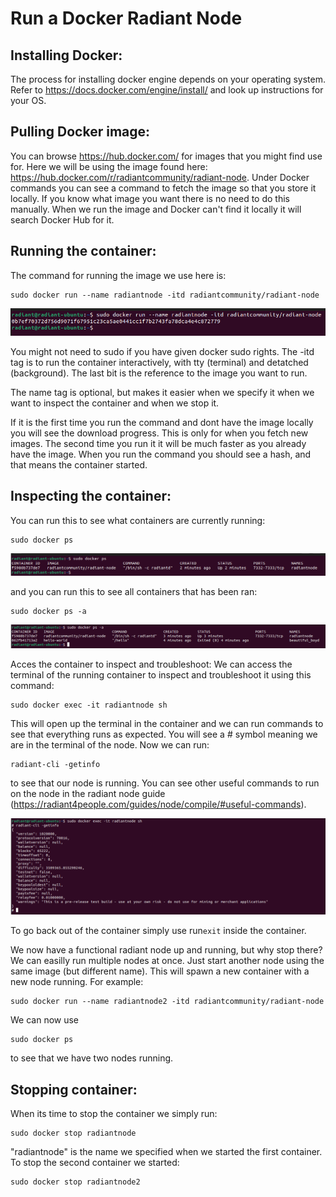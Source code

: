 # Run a Docker Radiant Node

## Installing Docker:
The process for installing docker engine depends on your operating system. 
Refer to https://docs.docker.com/engine/install/ and look up instructions for your OS.

## Pulling Docker image:
You can browse https://hub.docker.com/ for images that you might find use for. Here we will be using the image found here: 
https://hub.docker.com/r/radiantcommunity/radiant-node.
Under Docker commands you can see a command to fetch the image so that you store it locally. 
If you know what image you want there is no need to do this manually. 
When we run the image and Docker can't find it locally it will search Docker Hub for it.

## Running the container:
The command for running the image we use here is:

```
sudo docker run --name radiantnode -itd radiantcommunity/radiant-node
```

![](https://github.com/Bactol-git/Radiant-node/blob/main/img/run.png)

You might not need to sudo if you have given docker sudo rights. 
The -itd tag is to run the container interactively, with tty (terminal) and detatched (background). 
The last bit is the reference to the image you want to run.

The name tag is optional, but makes it easier when we specify it when we want to inspect the container and when we stop it.

If it is the first time you run the command and dont have the image locally you will see the download progress. This is only for when you fetch new images. The second time you run it it will be much faster as you already have the image. When you run the command you should see a hash, and that means the container started.

## Inspecting the container:
You can run this to see what containers are currently running:

```
sudo docker ps
```

![](https://github.com/Bactol-git/Radiant-node/blob/main/img/ps.png)

and you can run this to see all containers that has been ran:

```
sudo docker ps -a
```

![](https://github.com/Bactol-git/Radiant-node/blob/main/img/ps-a.png)

Acces the container to inspect and troubleshoot:
We can access the terminal of the running container to inspect and troubleshoot it using this command:

```
sudo docker exec -it radiantnode sh
```

This will open up the terminal in the container and we can run commands to see that everything runs as expected. You will see a # symbol meaning we are in the terminal of the node. Now we can run: 

```
radiant-cli -getinfo 
```

to see that our node is running.
You can see other useful commands to run on the node in the radiant node guide (https://radiant4people.com/guides/node/compile/#useful-commands).

![](https://github.com/Bactol-git/Radiant-node/blob/main/img/radiant-cli.png)

To go back out of the container simply use run``` exit ``` inside the container.

We now have a functional radiant node up and running, but why stop there? 
We can easilly run multiple nodes at once. Just start another node using the same image (but different name). 
This will spawn a new container with a new node running. For example:

```
sudo docker run --name radiantnode2 -itd radiantcommunity/radiant-node
```

We can now use

```
sudo docker ps
```

to see that we have two nodes running.

## Stopping container:
When its time to stop the container we simply run: 

```
sudo docker stop radiantnode
```

"radiantnode" is the name we specified when we started the first container. To stop the second container we started:

```
sudo docker stop radiantnode2
```
